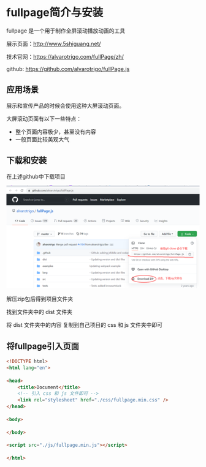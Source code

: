 # fullpage简介与安装
fullpage 是一个用于制作全屏滚动播放动画的工具

展示页面：http://www.5shiguang.net/

技术官网：https://alvarotrigo.com/fullPage/zh/

github: https://github.com/alvarotrigo/fullPage.js

## 应用场景
展示和宣传产品的时候会使用这种大屏滚动页面。

大屏滚动页面有以下一些特点：

- 整个页面内容极少，甚至没有内容
- 一般页面比较美观大气

## 下载和安装
在上述github中下载项目

![](./sample1.png)

解压zip包后得到项目文件夹

找到文件夹中的 dist 文件夹

将 dist 文件夹中的内容 复制到自己项目的 css 和 js 文件夹中即可

## 将fullpage引入页面
```html
<!DOCTYPE html>
<html lang="en">

<head>
    <title>Document</title>
    <!-- 引入 css 和 js 文件即可 -->
    <link rel="stylesheet" href="./css/fullpage.min.css" />
</head>

<body>

</body>

<script src="./js/fullpage.min.js"></script>

</html>
```